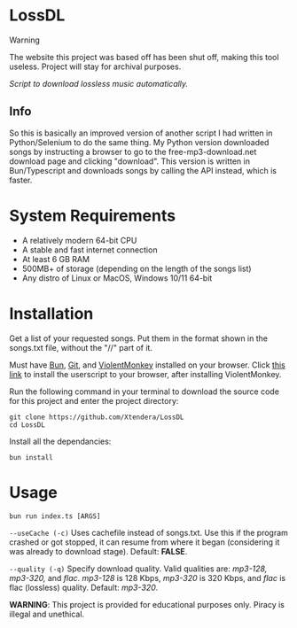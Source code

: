 # LossDL

> [!WARNING]  
> The website this project was based off has been shut off, making this tool useless. Project will stay for archival purposes.

_Script to download lossless music automatically._

## Info

So this is basically an improved version of another script I had written in Python/Selenium to do the same thing. My Python version downloaded songs by instructing a browser to go to the free-mp3-download.net download page and clicking "download". This version is written in Bun/Typescript and downloads songs by calling the API instead, which is faster.

# System Requirements

- A relatively modern 64-bit CPU
- A stable and fast internet connection
- At least 6 GB RAM
- 500MB+ of storage (depending on the length of the songs list)
- Any distro of Linux or MacOS, Windows 10/11 64-bit

# Installation

Get a list of your requested songs. Put them in the format shown in the songs.txt file, without the "//" part of it.

Must have [Bun](https://bun.sh/), [Git](https://git-scm.com/), and [ViolentMonkey](https://violentmonkey.github.io/) installed on your browser. Click [this link](https://github.com/Xtendera/LossDL/raw/main/lossdl-captcha.user.js) to install the userscript to your browser, after installing ViolentMonkey. 

Run the following command in your terminal to download the source code for this project and enter the project directory:
```shell
git clone https://github.com/Xtendera/LossDL
cd LossDL
```

Install all the dependancies:
```shell
bun install
```

# Usage

```
bun run index.ts [ARGS]
```

`--useCache (-c)` Uses cachefile instead of songs.txt. Use this if the program crashed or got stopped, it can resume from where it began (considering it was already to download stage). Default: **FALSE**.


`--quality (-q)` Specify download quality. Valid qualities are: *mp3-128, mp3-320,* and *flac*. *mp3-128* is 128 Kbps, *mp3-320* is 320 Kbps, and *flac* is flac (lossless) quality. Default: *mp3-320*.

**WARNING**: This project is provided for educational purposes only. Piracy is illegal and unethical.
